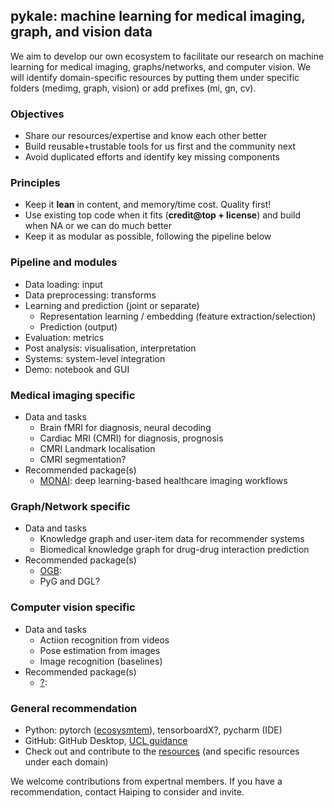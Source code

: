 ## pykale: machine learning for medical imaging, graph, and vision data  
We aim to develop our own ecosystem to facilitate our research on machine learning for medical imaging,
graphs/networks, and computer vision. We will identify domain-specific resources by putting them under
specific folders (medimg, graph, vision) or add prefixes (mi, gn, cv).

### Objectives
* Share our resources/expertise and know each other better
* Build reusable+trustable tools for us first and the community next
* Avoid duplicated efforts and identify key missing components

### Principles
* Keep it **lean** in content, and memory/time cost. Quality first!
* Use existing top code when it fits (**credit@top + license**) and build when NA or we can do much better
* Keep it as modular as possible, following the pipeline below   

### Pipeline and modules
* Data loading: input
* Data preprocessing: transforms
* Learning and prediction (joint or separate)
    * Representation learning / embedding (feature extraction/selection)
    * Prediction (output)
* Evaluation: metrics
* Post analysis: visualisation, interpretation
* Systems: system-level integration
* Demo: notebook and GUI 

### Medical imaging specific
* Data and tasks
    * Brain fMRI for diagnosis, neural decoding
    * Cardiac MRI (CMRI) for diagnosis, prognosis
    * CMRI Landmark localisation
    * CMRI segmentation?
* Recommended package(s)
    * [MONAI](https://github.com/Project-MONAI/MONAI): deep learning-based healthcare imaging workflows

### Graph/Network specific
* Data and tasks
    * Knowledge graph and user-item data for recommender systems
    * Biomedical knowledge graph for drug-drug interaction prediction
* Recommended package(s)
    * [OGB](https://github.com/snap-stanford/ogb): 
    * PyG and DGL?

### Computer vision specific
* Data and tasks
    * Actiion recognition from videos
    * Pose estimation from images
    * Image recognition (baselines)
* Recommended package(s)
    * [?](?): 

### General recommendation
* Python: pytorch ([ecosysmtem](https://pytorch.org/ecosystem/)), tensorboardX?, pycharm (IDE)
* GitHub: GitHub Desktop, [UCL guidance](https://www.ucl.ac.uk/isd/services/research-it/research-software-development-tools/support-for-ucl-researchers-to-use-github)
* Check out and contribute to the [resources](Resources.md) (and specific resources under each domain)

We welcome contributions from expertnal members. If you have a recommendation, contact Haiping to consider and invite.